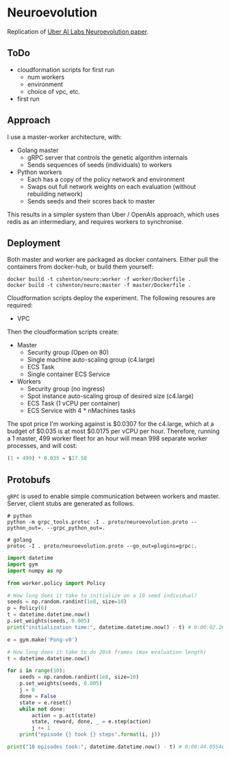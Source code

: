 # Neuroevolution

Replication of [Uber AI Labs Neuroevolution paper](https://arxiv.org/pdf/1712.06567.pdf).


## ToDo

- cloudformation scripts for first run
    - num workers
    - environment
    - choice of vpc, etc.
- first run


## Approach

I use a master-worker architecture, with:

- Golang master
    - gRPC server that controls the genetic algorithm internals
    - Sends sequences of seeds (individuals) to workers
- Python workers
    - Each has a copy of the policy network and environment
    - Swaps out full network weights on each evaluation (without rebuilding network)
    - Sends seeds and their scores back to master

This results in a simpler system than Uber / OpenAIs approach, which uses redis as an intermediary,
and requires workers to synchronise.


## Deployment

Both master and worker are packaged as docker containers. Either pull the containers from docker-hub,
or build them yourself:
```
docker build -t cshenton/neuro:worker -f worker/Dockerfile .
docker build -t cshenton/neuro:master -f master/Dockerfile .
```

Cloudformation scripts deploy the experiment. The following resoures are required:
- VPC

Then the cloudformation scripts create:
- Master
    - Security group (Open on 80)
    - Single machine auto-scaling group (c4.large)
    - ECS Task
    - Single container ECS Service
- Workers
    - Security group (no ingress)
    - Spot instance auto-scaling group of desired size (c4.large)
    - ECS Task (1 vCPU per container)
    - ECS Service with 4 * nMachines tasks

The spot price I'm working against is $0.0307 for the c4.large, which at a budget of $0.035 is at most
$0.0175 per vCPU per hour. Therefore, running a 1 master, 499 worker fleet for an hour will mean 998
separate worker processes, and will cost:
```python
(1 + 499) * 0.035 = $17.50
```



## Protobufs

`gRPC` is used to enable simple communication between workers and master. Server, client stubs
are generated as follows.

```
# python
python -m grpc_tools.protoc -I . proto/neuroevolution.proto --python_out=. --grpc_python_out=.

# golang
protoc -I . proto/neuroevolution.proto --go_out=plugins=grpc:.
```


```python
import datetime
import gym
import numpy as np

from worker.policy import Policy

# How long does it take to initialize on a 10 seed individual?
seeds = np.random.randint(1e8, size=10)
p = Policy(6)
t = datetime.datetime.now()
p.set_weights(seeds, 0.005)
print("initialization time:", datetime.datetime.now() - t) # 0:00:02.267878

e = gym.make('Pong-v0')

# How long does it take to do 20sk frames (max evaluation length)
t = datetime.datetime.now()

for i in range(10):
    seeds = np.random.randint(1e8, size=10)
    p.set_weights(seeds, 0.005)
    j = 0
    done = False
    state = e.reset()
    while not done:
        action = p.act(state)
        state, reward, done, _ = e.step(action)
        j += 1
    print("episode {} took {} steps".format(i, j))

print("10 episodes took:", datetime.datetime.now() - t) # 0:00:44.055469
```